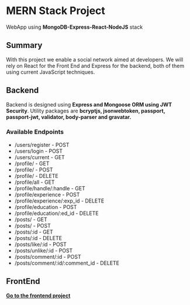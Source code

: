 # MERN Stack Project
WebApp using <strong>MongoDB-Express-React-NodeJS</strong> stack

## Summary
With this project we enable a social network aimed at developers. We will rely on React for the Front End and Express for the backend, both of them using current JavaScript techniques.

## Backend
Backend is designed using <strong>Express and Mongoose ORM using JWT Security</strong>. Utility packages are <strong>bcryptjs, jsonwebtoken, passport, passport-jwt, validator, body-parser and gravatar.</strong>

### Available Endpoints 

* /users/register - POST
* /users/login - POST
* /users/current - GET
* /profile/ - GET
* /profile/ - POST
* /profile/ - DELETE
* /profile/all - GET
* /profile/handle/:handle - GET
* /profile/experience - POST
* /profile/experience/:exp_id - DELETE
* /profile/education - POST
* /profile/education/:ed_id - DELETE
* /posts/ - GET
* /posts/ - POST
* /posts/:id - GET
* /posts/:id - DELETE
* /posts/like/:id - POST
* /posts/unlike/:id - POST
* /posts/comment/:id - POST
* /posts/comment/:id/:comment_id - DELETE

## FrontEnd

<strong><a href="#">Go to the frontend project</a></strong>
